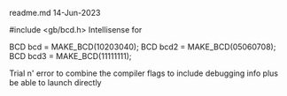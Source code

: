 readme.md
14-Jun-2023

#include <gb/bcd.h>
Intellisense for

BCD bcd  = MAKE_BCD(10203040);
BCD bcd2 = MAKE_BCD(05060708);
BCD bcd3 = MAKE_BCD(11111111);


Trial n' error to combine the compiler flags to include
debugging info plus be able to launch directly